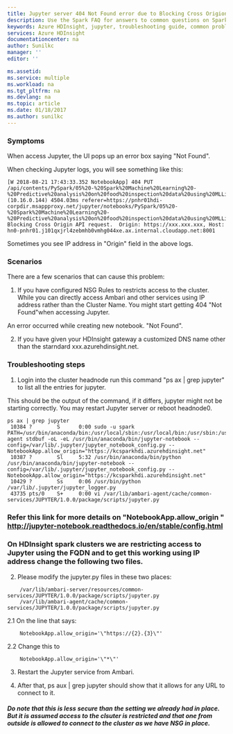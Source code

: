 ```yaml
---
title: Jupyter server 404 Not Found error due to Blocking Cross Origion API | Microsoft Docs
description: Use the Spark FAQ for answers to common questions on Spark on Azure HDInsight platform.
keywords: Azure HDInsight, jupyter, troubleshooting guide, common problems, remote submission
services: Azure HDInsight
documentationcenter: na
author: Sunilkc
manager: ''
editor: ''

ms.assetid:
ms.service: multiple
ms.workload: na
ms.tgt_pltfrm: na
ms.devlang: na
ms.topic: article
ms.date: 01/18/2017
ms.author: sunilkc
---
```


### Symptoms
When access Jupyter, the UI pops up an error box saying "Not Found".

When checking Jupyter logs, you will see something like this:
~~~
[W 2018-08-21 17:43:33.352 NotebookApp] 404 PUT /api/contents/PySpark/05%20-%20Spark%20Machine%20Learning%20-%20Predictive%20analysis%20on%20food%20inspection%20data%20using%20MLLib.ipynb (10.16.0.144) 4504.03ms referer=https://pnhr01hdi-corpdir.msappproxy.net/jupyter/notebooks/PySpark/05%20-%20Spark%20Machine%20Learning%20-%20Predictive%20analysis%20on%20food%20inspection%20data%20using%20MLLib.ipynb
Blocking Cross Origin API request.  Origin: https://xxx.xxx.xxx, Host: hn0-pnhr01.j101qxjrl4zebmhb0vmhg044xe.ax.internal.cloudapp.net:8001
~~~

Sometimes you see IP address in "Origin" field in the above logs.

### Scenarios
There are a few scenarios that can cause this problem:

1. If you have configured NSG Rules to restricts access to the cluster. While you can directly access Ambari and other services using IP address rather than the Cluster Name. You might start getting 404 "Not Found"when accessing Jupyter.

An error occurred while creating new notebook. "Not Found".

2. If you have given your HDInsight gateway a customized DNS name other than the starndard xxx.azurehdinsight.net.

### Troubleshooting steps
1. Login into the cluster headnode run this command "ps ax | grep jupyter"  to list all the entries for jupyter.

This should be the output of the command, if it differs, jupyter might not be starting correctly. You may restart Jupyter server or reboot headnode0.
~~~~
ps ax | grep jupyter
 10384 ?        S      0:00 sudo -u spark PATH=/usr/bin/anaconda/bin:/usr/local/sbin:/usr/local/bin:/usr/sbin:/usr/bin:/sbin:/bin:/usr/games:/usr/local/games:/var/lib/ambari-agent stdbuf -oL -eL /usr/bin/anaconda/bin/jupyter-notebook --config=/var/lib/.jupyter/jupyter_notebook_config.py --NotebookApp.allow_origin="https://kcsparkhdi.azurehdinsight.net"
 10387 ?        Sl     5:32 /usr/bin/anaconda/bin/python /usr/bin/anaconda/bin/jupyter-notebook --config=/var/lib/.jupyter/jupyter_notebook_config.py --NotebookApp.allow_origin="https://kcsparkhdi.azurehdinsight.net"
 10429 ?        Ss     0:06 /usr/bin/python /var/lib/.jupyter/jupyter_logger.py
 43735 pts/0    S+     0:00 vi /var/lib/ambari-agent/cache/common-services/JUPYTER/1.0.0/package/scripts/jupyter.py
~~~~

### Refer this link for more details on "NotebookApp.allow_origin " http://jupyter-notebook.readthedocs.io/en/stable/config.html
### On HDInsight spark clusters we are restricting access to Jupyter using the FQDN and to get this working using IP address change the following two files.

2. Please modify the jupyter.py files in these two places:

~~~~
	/var/lib/ambari-server/resources/common-services/JUPYTER/1.0.0/package/scripts/jupyter.py
	/var/lib/ambari-agent/cache/common-services/JUPYTER/1.0.0/package/scripts/jupyter.py
~~~~

2.1 On the line that says:
~~~~ 
    NotebookApp.allow_origin='\"https://{2}.{3}\"' 
~~~~

2.2 Change this to 
~~~~ 
    NotebookApp.allow_origin='\"*\"' 
~~~~

3. Restart the Jupyter service from Ambari.

4. After that, ps aux | grep jupyter should show that it allows for any URL to connect to it.

##### Do note that this is less secure than the setting we already had in place. But it is assumed access to the clsuter is restricted and that one from outside is allowed to connect to the cluster as we have NSG in place.
